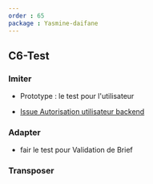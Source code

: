 ```yaml
---
order : 65
package : Yasmine-daifane
---
```


## C6-Test

### Imiter
  
  - Prototype : le test pour l'utilisateur 
  
  - [Issue Autorisation utilisateur backend ](https://github.com/labs-web/prototype/issues/41)

### Adapter 

  
  -   fair le test pour  Validation de Brief    

### Transposer


  



